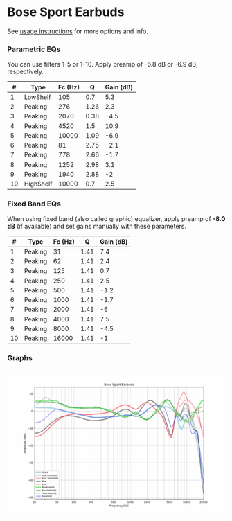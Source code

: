 # Bose Sport Earbuds
See [usage instructions](https://github.com/jaakkopasanen/AutoEq#usage) for more options and info.

### Parametric EQs
You can use filters 1-5 or 1-10. Apply preamp of -6.8 dB or -6.9 dB, respectively.

|   # | Type      |   Fc (Hz) |    Q |   Gain (dB) |
|-----|-----------|-----------|------|-------------|
|   1 | LowShelf  |       105 | 0.7  |         5.3 |
|   2 | Peaking   |       276 | 1.26 |         2.3 |
|   3 | Peaking   |      2070 | 0.38 |        -4.5 |
|   4 | Peaking   |      4520 | 1.5  |        10.9 |
|   5 | Peaking   |     10000 | 1.09 |        -6.9 |
|   6 | Peaking   |        81 | 2.75 |        -2.1 |
|   7 | Peaking   |       778 | 2.66 |        -1.7 |
|   8 | Peaking   |      1252 | 2.98 |         3.1 |
|   9 | Peaking   |      1940 | 2.88 |        -2   |
|  10 | HighShelf |     10000 | 0.7  |         2.5 |

### Fixed Band EQs
When using fixed band (also called graphic) equalizer, apply preamp of **-8.0 dB** (if available) and set gains manually with these parameters.

|   # | Type    |   Fc (Hz) |    Q |   Gain (dB) |
|-----|---------|-----------|------|-------------|
|   1 | Peaking |        31 | 1.41 |         7.4 |
|   2 | Peaking |        62 | 1.41 |         2.4 |
|   3 | Peaking |       125 | 1.41 |         0.7 |
|   4 | Peaking |       250 | 1.41 |         2.5 |
|   5 | Peaking |       500 | 1.41 |        -1.2 |
|   6 | Peaking |      1000 | 1.41 |        -1.7 |
|   7 | Peaking |      2000 | 1.41 |        -6   |
|   8 | Peaking |      4000 | 1.41 |         7.5 |
|   9 | Peaking |      8000 | 1.41 |        -4.5 |
|  10 | Peaking |     16000 | 1.41 |        -1   |

### Graphs
![](./Bose%20Sport%20Earbuds.png)
